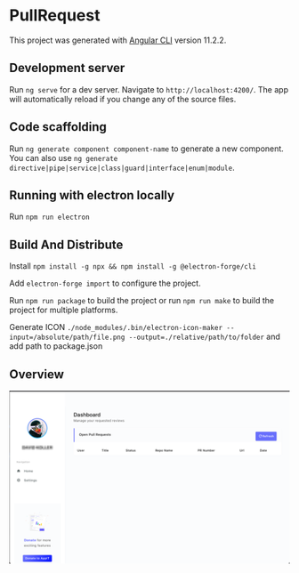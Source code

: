 # PullRequest

This project was generated with [Angular CLI](https://github.com/angular/angular-cli) version 11.2.2.

## Development server

Run `ng serve` for a dev server. Navigate to `http://localhost:4200/`. The app will automatically reload if you change any of the source files.

## Code scaffolding

Run `ng generate component component-name` to generate a new component. You can also use `ng generate directive|pipe|service|class|guard|interface|enum|module`.

## Running with electron locally

Run `npm run electron` 

## Build And Distribute

Install  `npm install -g npx && npm install -g @electron-forge/cli`

Add `electron-forge import` to configure the project.

Run `npm run package` to build the project or run `npm run make` to build the project for multiple platforms.

Generate ICON `./node_modules/.bin/electron-icon-maker --input=/absolute/path/file.png --output=./relative/path/to/folder` and add path to package.json

## Overview

![alt text](https://github.com/appit-online/better-pull-request-ui/blob/main/buildResources/screenshot.png?raw=true)
